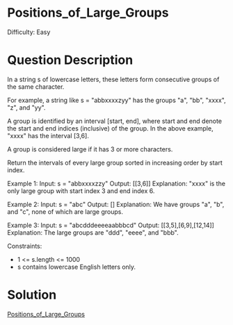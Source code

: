 
# Positions_of_Large_Groups

Difficulty: Easy

# Question Description

In a string s of lowercase letters, these letters form consecutive groups of the same character.

For example, a string like s = "abbxxxxzyy" has the groups "a", "bb", "xxxx", "z", and "yy".

A group is identified by an interval [start, end], where start and end denote the start and end indices (inclusive) of the group. In the above example, "xxxx" has the interval [3,6].

A group is considered large if it has 3 or more characters.

Return the intervals of every large group sorted in increasing order by start index.

Example 1:
Input: s = "abbxxxxzzy"
Output: [[3,6]]
Explanation: "xxxx" is the only large group with start index 3 and end index 6.

Example 2:
Input: s = "abc"
Output: []
Explanation: We have groups "a", "b", and "c", none of which are large groups.

Example 3:
Input: s = "abcdddeeeeaabbbcd"
Output: [[3,5],[6,9],[12,14]]
Explanation: The large groups are "ddd", "eeee", and "bbb".

Constraints:

- 1 <= s.length <= 1000
- s contains lowercase English letters only.

# Solution

[Positions_of_Large_Groups]([830]Positions_of_Large_Groups.py)

    